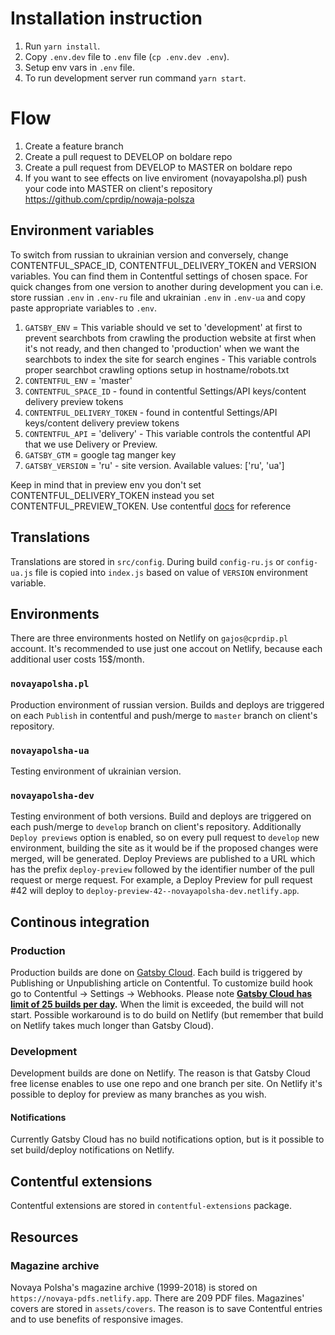 # Installation instruction

1. Run `yarn install`.
2. Copy `.env.dev` file to `.env` file (`cp .env.dev .env`).
3. Setup env vars in `.env` file.
4. To run development server run command `yarn start`.

# Flow

1. Create a feature branch
2. Create a pull request to DEVELOP on boldare repo
3. Create a pull request from DEVELOP to MASTER on boldare repo
4. If you want to see effects on live enviroment (novayapolsha.pl) push your code into MASTER on client's repository https://github.com/cprdip/nowaja-polsza

## Environment variables

To switch from russian to ukrainian version and conversely, change CONTENTFUL_SPACE_ID, CONTENTFUL_DELIVERY_TOKEN and VERSION variables. You can find them in Contentful settings of chosen space. For quick changes from one version to another during development you can i.e. store russian `.env` in `.env-ru` file and ukrainian `.env` in `.env-ua` and copy paste appropriate variables to `.env`.

1. `GATSBY_ENV` = This variable should ve set to 'development' at first to prevent searchbots from crawling the production website at first when it's not ready, and then changed to 'production' when we want the searchbots to index the site for search engines - This variable controls proper searchbot crawling options setup in hostname/robots.txt
2. `CONTENTFUL_ENV` = 'master'
3. `CONTENTFUL_SPACE_ID` - found in contentful Settings/API keys/content delivery preview tokens
4. `CONTENTFUL_DELIVERY_TOKEN` - found in contentful Settings/API keys/content delivery preview tokens
5. `CONTENTFUL_API` = 'delivery' - This variable controls the contentful API that we use Delivery or Preview.
6. `GATSBY_GTM` = google tag manger key
7. `GATSBY_VERSION` = 'ru' - site version. Available values: ['ru', 'ua']

Keep in mind that in preview env you don't set CONTENTFUL_DELIVERY_TOKEN instead you set CONTENTFUL_PREVIEW_TOKEN. Use contentful [docs](https://www.contentful.com/developers/docs/references/content-preview-api/#/introduction/preview-api-authentication) for reference

## Translations

Translations are stored in `src/config`. During build `config-ru.js` or `config-ua.js` file is copied into `index.js` based on value of `VERSION` environment variable.

## Environments

There are three environments hosted on Netlify on `gajos@cprdip.pl` account. It's recommended to use just one accout on Netlify, because each additional user costs 15\$/month.

### `novayapolsha.pl`

Production environment of russian version. Builds and deploys are triggered on each `Publish` in contentful and push/merge to `master` branch on client's repository.

### `novayapolsha-ua`

Testing environment of ukrainian version.

### `novayapolsha-dev`

Testing environment of both versions. Build and deploys are triggered on each push/merge to `develop` branch on client's repository. Additionally `Deploy previews` option is enabled, so on every pull request to `develop` new environment, building the site as it would be if the proposed changes were merged, will be generated. Deploy Previews are published to a URL which has the prefix `deploy-preview` followed by the identifier number of the pull request or merge request. For example, a Deploy Preview for pull request #42 will deploy to `deploy-preview-42--novayapolsha-dev.netlify.app`.

## Continous integration

### Production

Production builds are done on [Gatsby Cloud](https://www.gatsbyjs.com/cloud/). Each build is triggered by Publishing or Unpublishing article on Contentful. To customize build hook go to Contentful -> Settings -> Webhooks. Please note **[Gatsby Cloud has limit of 25 builds per day](https://www.gatsbyjs.com/pricing/).** When the limit is exceeded, the build will not start. Possible workaround is to do build on Netlify (but remember that build on Netlify takes much longer than Gatsby Cloud).

### Development

Development builds are done on Netlify. The reason is that Gatsby Cloud free license enables to use one repo and one branch per site. On Netlify it's possible to deploy for preview as many branches as you wish.

#### Notifications

Currently Gatsby Cloud has no build notifications option, but is it possible to set build/deploy notifications on Netlify.

## Contentful extensions

Contentful extensions are stored in `contentful-extensions` package.

## Resources

### Magazine archive

Novaya Polsha's magazine archive (1999-2018) is stored on `https://novaya-pdfs.netlify.app`. There are 209 PDF files. Magazines' covers are stored in `assets/covers`. The reason is to save Contentful entries and to use benefits of responsive images.
